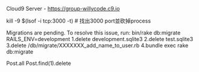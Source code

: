 Cloud9 Server - https://group-willycode.c9.io

kill -9 $(lsof -i tcp:3000 -t) # 找出3000 port並砍掉process

Migrations are pending. To resolve this issue, run: bin/rake db:migrate RAILS_ENV=development
1.delete development.sqlite3
2.delete test.sqlite3
3.delete /db/migrate/XXXXXXX_add_name_to_user.rb
4.bundle exec rake db:migrate

Post.all
Post.find(1).delete
